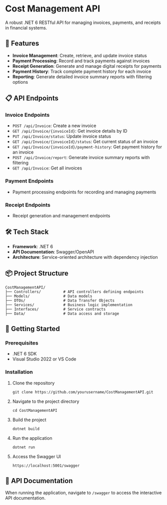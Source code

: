 # Cost Management API

A robust .NET 6 RESTful API for managing invoices, payments, and receipts in financial systems.

## 🚀 Features

- **Invoice Management**: Create, retrieve, and update invoice status
- **Payment Processing**: Record and track payments against invoices
- **Receipt Generation**: Generate and manage digital receipts for payments
- **Payment History**: Track complete payment history for each invoice
- **Reporting**: Generate detailed invoice summary reports with filtering options

## 📋 API Endpoints

### Invoice Endpoints

- `POST /api/Invoice`: Create a new invoice
- `GET /api/Invoice/{invoiceId}`: Get invoice details by ID
- `PUT /api/Invoice/status`: Update invoice status
- `GET /api/Invoice/{invoiceId}/status`: Get current status of an invoice
- `GET /api/Invoice/{invoiceId}/payment-history`: Get payment history for an invoice
- `POST /api/Invoice/report`: Generate invoice summary reports with filtering
- `GET /api/Invoice`: Get all invoices

### Payment Endpoints

- Payment processing endpoints for recording and managing payments

### Receipt Endpoints

- Receipt generation and management endpoints

## 🛠️ Tech Stack

- **Framework**: .NET 6
- **API Documentation**: Swagger/OpenAPI
- **Architecture**: Service-oriented architecture with dependency injection

## 📦 Project Structure

```
CostManagementAPI/
├── Controllers/          # API controllers defining endpoints
├── Models/               # Data models
├── DTOs/                 # Data Transfer Objects
├── Services/             # Business logic implementation
├── Interfaces/           # Service contracts
├── Data/                 # Data access and storage
```

## 🔧 Getting Started

### Prerequisites

- .NET 6 SDK
- Visual Studio 2022 or VS Code

### Installation

1. Clone the repository
   ```
   git clone https://github.com/yourusername/CostManagementAPI.git
   ```

2. Navigate to the project directory
   ```
   cd CostManagementAPI
   ```

3. Build the project
   ```
   dotnet build
   ```

4. Run the application
   ```
   dotnet run
   ```

5. Access the Swagger UI
   ```
   https://localhost:5001/swagger
   ```



## 📄 API Documentation

When running the application, navigate to `/swagger` to access the interactive API documentation.

